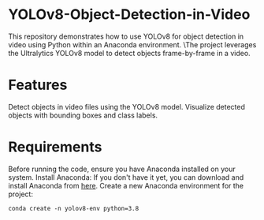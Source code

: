 # YOLOv8-Object-Detection-in-Video
This repository demonstrates how to use YOLOv8 for object detection in video using Python within an Anaconda environment.
\The project leverages the Ultralytics YOLOv8 model to detect objects frame-by-frame in a video.
# Features
Detect objects in video files using the YOLOv8 model.
Visualize detected objects with bounding boxes and class labels.
# Requirements
Before running the code, ensure you have Anaconda installed on your system.
Install Anaconda: If you don't have it yet, you can download and install Anaconda from [here](https://docs.anaconda.com/anaconda/install/windows/).
Create a new Anaconda environment for the project:

`conda create -n yolov8-env python=3.8`

